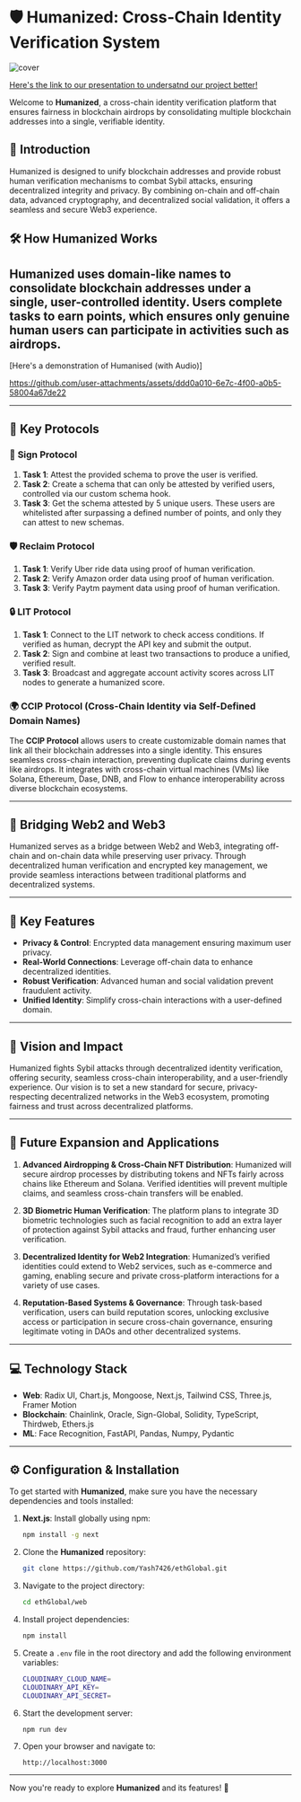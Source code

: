 # 🛡️ **Humanized: Cross-Chain Identity Verification System**

![cover](https://github.com/user-attachments/assets/9946b6d7-279a-4134-ae4f-fc98cea76006)

[Here's the link to our presentation to undersatnd our project better!](https://drive.google.com/file/d/1rbG47tGGpYsWcPDiP3e2BgoElbPfcMNg/view?usp=sharing)

Welcome to **Humanized**, a cross-chain identity verification platform that ensures fairness in blockchain airdrops by consolidating multiple blockchain addresses into a single, verifiable identity.

## 🚀 **Introduction**
Humanized is designed to unify blockchain addresses and provide robust human verification mechanisms to combat Sybil attacks, ensuring decentralized integrity and privacy. By combining on-chain and off-chain data, advanced cryptography, and decentralized social validation, it offers a seamless and secure Web3 experience.

## 🛠️ **How Humanized Works**
Humanized uses domain-like names to consolidate blockchain addresses under a single, user-controlled identity. Users complete tasks to earn points, which ensures only genuine human users can participate in activities such as airdrops.
---

[Here's a demonstration of Humanised (with Audio)]

https://github.com/user-attachments/assets/ddd0a010-6e7c-4f00-a0b5-58004a67de22



---

## 📝 **Key Protocols**

### 🔐 **Sign Protocol**
1. **Task 1**: Attest the provided schema to prove the user is verified.
2. **Task 2**: Create a schema that can only be attested by verified users, controlled via our custom schema hook.
3. **Task 3**: Get the schema attested by 5 unique users. These users are whitelisted after surpassing a defined number of points, and only they can attest to new schemas.

### 🛡️ **Reclaim Protocol**
1. **Task 1**: Verify Uber ride data using proof of human verification.
2. **Task 2**: Verify Amazon order data using proof of human verification.
3. **Task 3**: Verify Paytm payment data using proof of human verification.

### 🔒 **LIT Protocol**
1. **Task 1**: Connect to the LIT network to check access conditions. If verified as human, decrypt the API key and submit the output.
2. **Task 2**: Sign and combine at least two transactions to produce a unified, verified result.
3. **Task 3**: Broadcast and aggregate account activity scores across LIT nodes to generate a humanized score.

### 🌍 **CCIP Protocol** (Cross-Chain Identity via Self-Defined Domain Names)
The **CCIP Protocol** allows users to create customizable domain names that link all their blockchain addresses into a single identity. This ensures seamless cross-chain interaction, preventing duplicate claims during events like airdrops. It integrates with cross-chain virtual machines (VMs) like Solana, Ethereum, Dase, DNB, and Flow to enhance interoperability across diverse blockchain ecosystems.

---

## 🌉 **Bridging Web2 and Web3**
Humanized serves as a bridge between Web2 and Web3, integrating off-chain and on-chain data while preserving user privacy. Through decentralized human verification and encrypted key management, we provide seamless interactions between traditional platforms and decentralized systems.

---

## 🎯 **Key Features**
- **Privacy & Control**: Encrypted data management ensuring maximum user privacy.
- **Real-World Connections**: Leverage off-chain data to enhance decentralized identities.
- **Robust Verification**: Advanced human and social validation prevent fraudulent activity.
- **Unified Identity**: Simplify cross-chain interactions with a user-defined domain.

---

## 🌟 **Vision and Impact**
Humanized fights Sybil attacks through decentralized identity verification, offering security, seamless cross-chain interoperability, and a user-friendly experience. Our vision is to set a new standard for secure, privacy-respecting decentralized networks in the Web3 ecosystem, promoting fairness and trust across decentralized platforms.

---

## 🔮 **Future Expansion and Applications**

1. **Advanced Airdropping & Cross-Chain NFT Distribution**: Humanized will secure airdrop processes by distributing tokens and NFTs fairly across chains like Ethereum and Solana. Verified identities will prevent multiple claims, and seamless cross-chain transfers will be enabled.
   
2. **3D Biometric Human Verification**: The platform plans to integrate 3D biometric technologies such as facial recognition to add an extra layer of protection against Sybil attacks and fraud, further enhancing user verification.

3. **Decentralized Identity for Web2 Integration**: Humanized’s verified identities could extend to Web2 services, such as e-commerce and gaming, enabling secure and private cross-platform interactions for a variety of use cases.

4. **Reputation-Based Systems & Governance**: Through task-based verification, users can build reputation scores, unlocking exclusive access or participation in secure cross-chain governance, ensuring legitimate voting in DAOs and other decentralized systems.

---

## 💻 **Technology Stack**

- **Web**: Radix UI, Chart.js, Mongoose, Next.js, Tailwind CSS, Three.js, Framer Motion
- **Blockchain**: Chainlink, Oracle, Sign-Global, Solidity, TypeScript, Thirdweb, Ethers.js
- **ML**: Face Recognition, FastAPI, Pandas, Numpy, Pydantic

---

## ⚙️ **Configuration & Installation**

To get started with **Humanized**, make sure you have the necessary dependencies and tools installed:

1. **Next.js**: Install globally using npm:
    ```bash
    npm install -g next
    ```

2. Clone the **Humanized** repository:
    ```bash
    git clone https://github.com/Yash7426/ethGlobal.git
    ```

3. Navigate to the project directory:
    ```bash
    cd ethGlobal/web
    ```

4. Install project dependencies:
    ```bash
    npm install
    ```

5. Create a `.env` file in the root directory and add the following environment variables:

    ```bash
    CLOUDINARY_CLOUD_NAME=
    CLOUDINARY_API_KEY=
    CLOUDINARY_API_SECRET=
    ```

6. Start the development server:
    ```bash
    npm run dev
    ```

7. Open your browser and navigate to:
    ```
    http://localhost:3000
    ```

---

Now you're ready to explore **Humanized** and its features! 🎉
